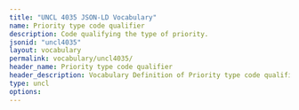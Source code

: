 ```yaml
---
title: "UNCL 4035 JSON-LD Vocabulary"
name: Priority type code qualifier
description: Code qualifying the type of priority.
jsonid: "uncl4035"
layout: vocabulary
permalink: vocabulary/uncl4035/
header_name: Priority type code qualifier
header_description: Vocabulary Definition of Priority type code qualifier semantics in HTML format. JSON-LD format is available at [uncl4035.jsonld](https://edi3.org/vocabulary/uncl4035.jsonld)
type: uncl
options:
---
```


